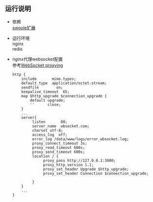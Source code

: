 ## 运行说明  
* 依赖  
    [swoole扩展](https://wiki.swoole.com/wiki/page/6.html)  

* 运行环境  
    nginx  
    redis  

* nginx代理websocket配置  
    参考[WebSocket proxying](http://nginx.org/en/docs/http/websocket.html)  
    ```
    http {  
        include       mime.types;  
        default_type  application/octet-stream;  
        sendfile        on;  
        keepalive_timeout  65;  
        map $http_upgrade $connection_upgrade {  
            default upgrade;  
            ''      close;  
        }  
        ...  
        server{  
             listen       80;  
             server_name  wbsocket.com;  
             charset utf-8;  
             access_log  off;  
             error_log /data/www/logs/error_wbsocket.log;  
             proxy_connect_timeout 3s;  
             proxy_read_timeout 600s;  
             proxy_send_timeout 600s;  
             location / {  
                  proxy_pass http://127.0.0.1:3000;  
                  proxy_http_version 1.1;  
                  proxy_set_header Upgrade $http_upgrade;  
                  proxy_set_header Connection $connection_upgrade;  
     
             }  
        }  
        ...  
    }  
    ```

